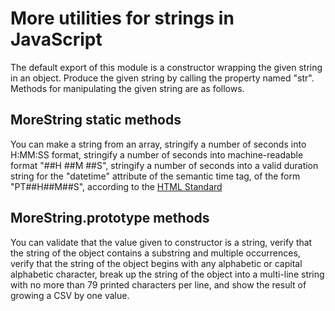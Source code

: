 # More utilities for strings in JavaScript
The default export of this module is a constructor wrapping the given string
in an object. Produce the given string by calling the property named "str".
Methods for manipulating the given string are as follows.

## MoreString static methods
You can make a string from an array, stringify a number of seconds into H:MM:SS
format, stringify a number of seconds into machine-readable format
"##H ##M ##S", stringify a number of seconds into a valid duration string for
the "datetime" attribute of the semantic time tag, of the form "PT##H##M##S",
according to the [HTML Standard](https://html.spec.whatwg.org/multipage/common-microsyntaxes.html#valid-duration-string)

## MoreString.prototype methods
You can validate that the value given to constructor is a string, verify that
the string of the object contains a substring and multiple occurrences, verify
that the string of the object begins with any alphabetic or capital alphabetic
character, break up the string of the object into a multi-line string with no
more than 79 printed characters per line, and show the result of growing a CSV
by one value.

